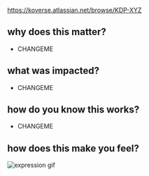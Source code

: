 <https://koverse.atlassian.net/browse/KDP-XYZ>

## why does this matter?
- CHANGEME

## what was impacted?
- CHANGEME

## how do you know this works?
- CHANGEME

## how does this make you feel?
![expression gif](express_yourself.gif)
